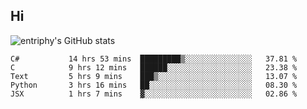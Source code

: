 ## Hi
![entriphy's GitHub stats](https://github-readme-stats.vercel.app/api?username=entriphy&show_icons=true&title_color=2196F3&bg_color=212121&text_color=FAFAFA&hide_border=true)
<!--START_SECTION:waka-->

```text
C#           14 hrs 53 mins  █████████▒░░░░░░░░░░░░░░░   37.81 %
C            9 hrs 12 mins   ██████░░░░░░░░░░░░░░░░░░░   23.38 %
Text         5 hrs 9 mins    ███▒░░░░░░░░░░░░░░░░░░░░░   13.07 %
Python       3 hrs 16 mins   ██░░░░░░░░░░░░░░░░░░░░░░░   08.30 %
JSX          1 hrs 7 mins    ▓░░░░░░░░░░░░░░░░░░░░░░░░   02.86 %
```

<!--END_SECTION:waka-->
